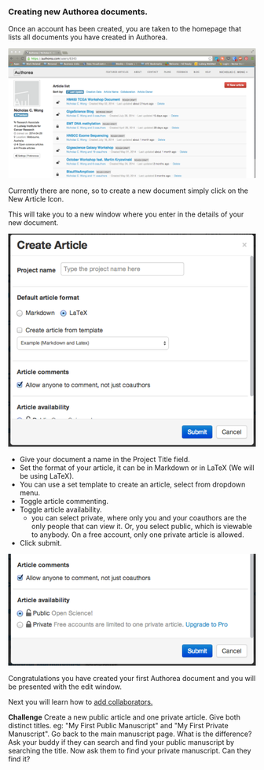 ### Creating new Authorea documents.

Once an account has been created, you are taken to the homepage that lists
all documents you have created in Authorea.

![homescreen](../images/manuscriptList.png)

Currently there are none, so to create a new document simply click on the New
Article Icon. 

This will take you to a new window where you enter in the details of your 
new document. 

![newDocument](../images/NewArticle1.png)

+ Give your document a name in the Project Title field.
+ Set the format of your article, it can be in Markdown or in LaTeX (We will be using LaTeX).
+ You can use a set template to create an article, select from dropdown menu.
+ Toggle article commenting. 
+ Toggle article availability.
  +  you can select private, where only you and your coauthors are the only people that can view it. Or, you select public, which is viewable to anybody. On a free account, only one private article is allowed.
+ Click submit.

![newDocument2](../images/NewArticle2.png)

Congratulations you have created your first Authorea document and you will
be presented with the edit window.

Next you will learn how to [add collaborators.](../03_AddCollaborators/addCollaborators.md)

**Challenge** Create a new public article and one private article. Give both distinct 
titles. eg: "My First Public Manuscript" and "My First Private Manuscript". Go back
to the main manuscript page. What is the difference? Ask your buddy if they can
search and find your public manuscript by searching the title. Now ask them to find 
your private manuscript. Can they find it?
